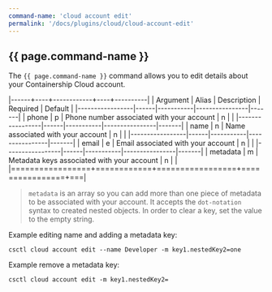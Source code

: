 ```yaml
---
command-name: 'cloud account edit'
permalink: '/docs/plugins/cloud/cloud-account-edit'
---
```


<h2> {{ page.command-name }} </h2>

The `{{ page.command-name }}` command allows you to edit details about your Containership Cloud account.

|------+----+------------+----+----------|
| Argument | Alias | Description | Required | Default |
|-----------------|------|-----------|----------------|-------|
| phone | p | Phone number associated with your account | n | |
|-----------------|------|-----------|----------------|-------|
| name | n | Name associated with your account | n | |
|-----------------|------|-----------|----------------|-------|
| email | e | Email associated with your account | n | |
|-----------------|------|-----------|----------------|-------|
| metadata | m | Metadata keys associated with your account | n | |
|=================+============+=================+================+===|

> `metadata` is an array so you can add more than one piece of metadata to be associated with your account.
It accepts the `dot-notation` syntax to created nested objects. In order to clear a key, set the value to the
empty string.

Example editing name and adding a metadata key:

`csctl cloud account edit --name Developer -m key1.nestedKey2=one`

Example remove a metadata key:

`csctl cloud account edit -m key1.nestedKey2=`
